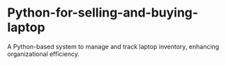# Python-for-selling-and-buying-laptop
A Python-based system to manage and track laptop inventory, enhancing organizational efficiency.
